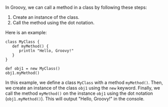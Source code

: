 In Groovy, we can call a method in a class by following these steps:

1. Create an instance of the class.
2. Call the method using the dot notation.

Here is an example:

```
class MyClass {
   def myMethod() {
      println "Hello, Groovy!"
   }
}

def obj1 = new MyClass()
obj1.myMethod()
```

In this example, we define a class `MyClass` with a method `myMethod()`. Then, we create an instance of the class `obj1` using the `new` keyword. Finally, we call the method `myMethod()` on the instance `obj1` using the dot notation (`obj1.myMethod()`). This will output "Hello, Groovy!" in the console.